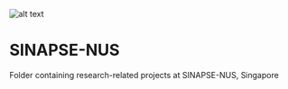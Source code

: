![alt text](http://www.sinapseinstitute.org/wp-content/themes/nus-theme/images/nus-logo.png)
# SINAPSE-NUS
Folder containing research-related projects at SINAPSE-NUS, Singapore
